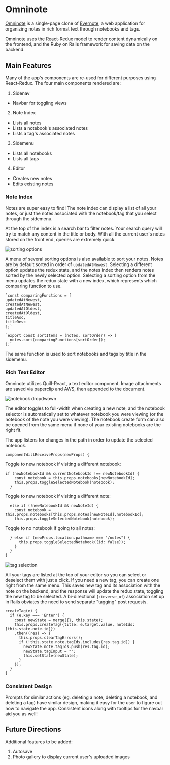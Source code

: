 # Omninote

[Omninote](https://omninote.herokuapp.com/) is a single-page clone of [Evernote](https://evernote.com/), a web application for organizing notes in rich format text through notebooks and tags.

Omninote uses the React-Redux model to render content dynamically on the frontend, and the Ruby on Rails framework for saving data on the backend.

## Main Features
Many of the app's components are re-used for different purposes using React-Redux. The four main components rendered are:

1. Sidenav
  - Navbar for toggling views
2. Note Index
  - Lists all notes
  - Lists a notebook's associated notes
  - Lists a tag's associated notes
3. Sidemenu
  - Lists all notebooks
  - Lists all tags
4. Editor
  - Creates new notes
  - Edits existing notes

### Note Index
Notes are super easy to find! The note index can display a list of all your notes, or just the notes associated with the notebook/tag that you select through the sidemenu.

At the top of the index is a search bar to filter notes. Your search query will try to match any content in the title or body. With all the current user's notes stored on the front end, queries are extremely quick.

![sorting options](Omninote/README_images/sorting_menu.png "Sorting Options")

A menu of several sorting options is also available to sort your notes.
Notes are by default sorted in order of `updatedAtNewest`. Selecting a different option updates the redux state, and the notes index then renders notes sorted by the newly selected option.
Selecting a sorting option from the menu updates the redux state with a new index, which represents which comparing function to use.

    `const comparingFunctions = [
    updatedAtNewest,
    createdAtNewest,
    updatedAtOldest,
    createdAtOldest,
    titleAsc,
    titleDesc
    ];`

    `export const sortItems = (notes, sortOrder) => (
      notes.sort(comparingFunctions[sortOrder]);
    );`

The same function is used to sort notebooks and tags by title in the sidemenu.

### Rich Text Editor
Omninote utilizes Quill-React, a text editor component. Image attachments are saved via paperclip  and AWS, then appended to the document.

![notebook dropdwown](Omninote/README_images/notebook_dropdown.png "Notebook Dropdown")

The editor toggles to full-width when creating a new note, and the notebook selector is automatically set to whatever notebook you were viewing (or the notebook of the note you were viewing). The notebook create form can also be opened from the same menu if none of your existing notebooks are the right fit.

The app listens for changes in the path in order to update the selected notebook.

    componentWillReceiveProps(newProps) {


Toggle to new notebook if visiting a different notebook:

    if (newNotebookId && currentNotebookId !== newNotebookId) {
        const notebook = this.props.notebooks[newNotebookId];
        this.props.toggleSelectedNotebook(notebook);
      }

Toggle to new notebook if visiting a different note:

      else if (!newNotebookId && newNoteId) {
        const notebook = this.props.notebooks[this.props.notes[newNoteId].notebookId];
        this.props.toggleSelectedNotebook(notebook);

Toggle to no notebook if going to all notes:

      } else if (newProps.location.pathname === "/notes") {
          this.props.toggleSelectedNotebook({id: false});
        }
      }
    }


![tag selection](Omninote/README_images/tag_menu.png "Tag Selection")

All your tags are listed at the top of your editor so you can select or deselect them with just a click. If you need a new tag, you can create one right from the same menu. This saves new tag and its association with the note on the backend, and the response will update the redux state, toggling the new tag to be selected. A bi-directional (`:inverse_of`) association set up in Rails obviates the need to send separate "tagging" post requests.

    createTag(e) {
      if (e.key === 'Enter') {
        const newState = merge({}, this.state);
        this.props.createTag({title: e.target.value, noteIds: [this.state.note.id]})
        .then((res) => {
          this.props.clearTagErrors();
          if (!this.state.note.tagIds.includes(res.tag.id)) {
            newState.note.tagIds.push(res.tag.id);
            newState.tagInput = "";
            this.setState(newState);
          }
        });
      }
    }

### Consistent Design
Prompts for similar actions (eg. deleting a note, deleting a notebook, and deleting a tag) have similar design, making it easy for the user to figure out how to navigate the app. Consistent icons along with tooltips for the navbar aid you as well!

## Future Directions

Additional features to be added:
1. Autosave
2. Photo gallery to display current user's uploaded images
